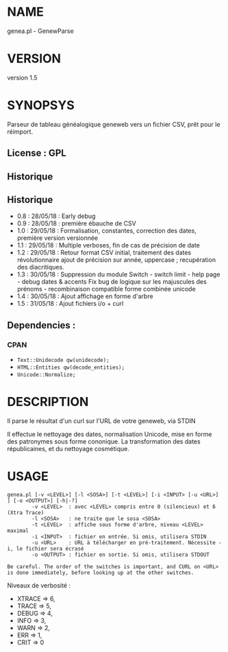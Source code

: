 # NAME

genea.pl - GenewParse

# VERSION

version 1.5

# SYNOPSYS

Parseur de tableau généalogique geneweb vers un fichier CSV, prêt pour le réimport.

## License : GPL

## Historique

## Historique

- 0.8 : 28/05/18 : Early debug
- 0.9 : 28/05/18 : première ébauche de CSV
- 1.0 : 29/05/18 : Formalisation, constantes, correction des dates, première version versionnée
- 1.1 : 29/05/18 : Multiple verboses, fin de cas de précision de date
- 1.2 : 29/05/18 : Retour format CSV initial, traitement des dates révolutionnaire ajout de précision sur année, uppercase ; recupération des diacritiques.
- 1.3 : 30/05/18 : Suppression du module Switch - switch limit - help page - debug dates & accents Fix bug de logique sur les majuscules des prénoms - recombinaison compatible forme combinée unicode
- 1.4 : 30/05/18 : Ajout affichage en forme d'arbre
- 1.5 : 31/05/18 : Ajout fichiers i/o + curl

## Dependencies :

### CPAN 

- ```Text::Unidecode qw(unidecode);```
- ```HTML::Entities qw(decode_entities);```
- ```Unicode::Normalize;```

# DESCRIPTION

Il parse le résultat d'un curl sur l'URL de votre geneweb, via STDIN

Il effectue le nettoyage des dates, normalisation Unicode, mise en forme des patronymes sous forme cononique.
La transformation des dates républicaines, et du nettoyage cosmétique.

# USAGE

```
genea.pl [-v <LEVEL>] [-l <SOSA>] [-t <LEVEL>] [-i <INPUT> [-u <URL>] ] [-o <OUTPUT>] [-h|-?]
        -v <LEVEL>  : avec <LEVEL> compris entre 0 (silencieux) et 6 (Xtra Trace)
        -l <SOSA>   : ne traite que le sosa <SOSA>
        -t <LEVEL>  : affiche sous forme d'arbre, niveau <LEVEL> maximal
        -i <INPUT>  : fichier en entrée. Si omis, utilisera STDIN
        -u <URL>    : URL à télécharger en pré-traitement. Nécessite -i, le fichier sera écrasé
        -o <OUTPUT> : fichier en sortie. Si omis, utilisera STDOUT

Be careful. The order of the switches is important, and CURL on <URL> is done immediately, before looking up at the other switches.

```


Niveaux de verbosité :
- XTRACE  => 6,
- TRACE   => 5,
- DEBUG   => 4,
- INFO    => 3,
- WARN    => 2,
- ERR     => 1,
- CRIT    => 0

